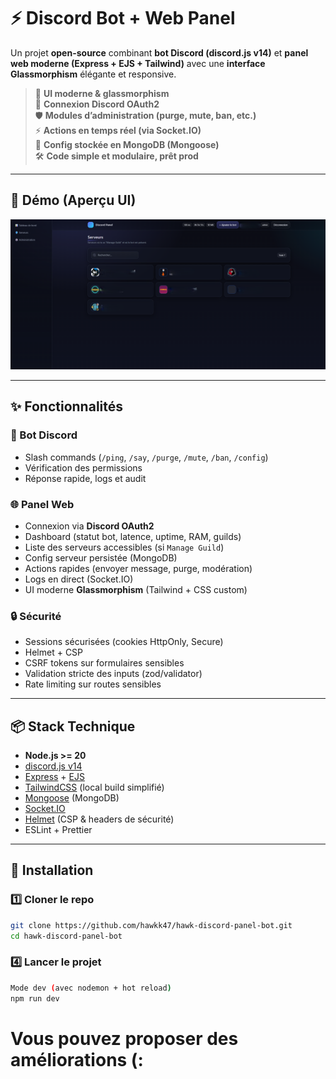 # ⚡ Discord Bot + Web Panel

Un projet **open-source** combinant **bot Discord (discord.js v14)** et **panel web moderne (Express + EJS + Tailwind)** avec une **interface Glassmorphism** élégante et responsive.

> 🎨 **UI moderne & glassmorphism**  
> 🔑 **Connexion Discord OAuth2**  
> 🛡️ **Modules d’administration (purge, mute, ban, etc.)**  
> ⚡ **Actions en temps réel (via Socket.IO)**  
> 📂 **Config stockée en MongoDB (Mongoose)**  
> 🛠️ **Code simple et modulaire, prêt prod**

---

## 🚀 Démo (Aperçu UI)

![Dashboard Preview](/screenshot_dashboard.png)

---

## ✨ Fonctionnalités

### 🤖 Bot Discord
- Slash commands (`/ping`, `/say`, `/purge`, `/mute`, `/ban`, `/config`)
- Vérification des permissions
- Réponse rapide, logs et audit

### 🌐 Panel Web
- Connexion via **Discord OAuth2**
- Dashboard (statut bot, latence, uptime, RAM, guilds)
- Liste des serveurs accessibles (si `Manage Guild`)
- Config serveur persistée (MongoDB)
- Actions rapides (envoyer message, purge, modération)
- Logs en direct (Socket.IO)
- UI moderne **Glassmorphism** (Tailwind + CSS custom)

### 🔒 Sécurité
- Sessions sécurisées (cookies HttpOnly, Secure)
- Helmet + CSP
- CSRF tokens sur formulaires sensibles
- Validation stricte des inputs (zod/validator)
- Rate limiting sur routes sensibles

---

## 📦 Stack Technique

- **Node.js >= 20**
- [discord.js v14](https://discord.js.org/)
- [Express](https://expressjs.com/) + [EJS](https://ejs.co/)
- [TailwindCSS](https://tailwindcss.com/) (local build simplifié)
- [Mongoose](https://mongoosejs.com/) (MongoDB)
- [Socket.IO](https://socket.io/)
- [Helmet](https://helmetjs.github.io/) (CSP & headers de sécurité)
- ESLint + Prettier

---

## 🔧 Installation

### 1️⃣ Cloner le repo
```bash
git clone https://github.com/hawkk47/hawk-discord-panel-bot.git
cd hawk-discord-panel-bot
```

### 4️⃣ Lancer le projet
```bash
Mode dev (avec nodemon + hot reload)
npm run dev
```

# Vous pouvez proposer des améliorations (: